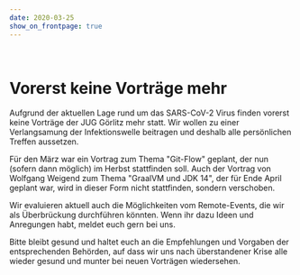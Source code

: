 ```yaml
---
date: 2020-03-25
show_on_frontpage: true
---
```


<br/>

<h1>Vorerst keine Vorträge mehr</h1>

Aufgrund der aktuellen Lage rund um das SARS-CoV-2 Virus finden vorerst keine Vorträge der JUG Görlitz mehr statt.
Wir wollen zu einer Verlangsamung der Infektionswelle beitragen und deshalb alle persönlichen Treffen aussetzen.

Für den März war ein Vortrag zum Thema "Git-Flow" geplant, der nun (sofern dann möglich) im Herbst stattfinden soll.
Auch der Vortrag von Wolfgang Weigend zum Thema "GraalVM und JDK 14", der für Ende April geplant war, wird in dieser Form nicht stattfinden, sondern verschoben.

Wir evaluieren aktuell auch die Möglichkeiten vom Remote-Events, die wir als Überbrückung durchführen könnten. Wenn ihr dazu Ideen und 
Anregungen habt, meldet euch gern bei uns.

Bitte bleibt gesund und haltet euch an die Empfehlungen und Vorgaben der entsprechenden Behörden, auf dass wir uns nach überstandener Krise alle
 wieder gesund und munter bei neuen Vorträgen wiedersehen.


